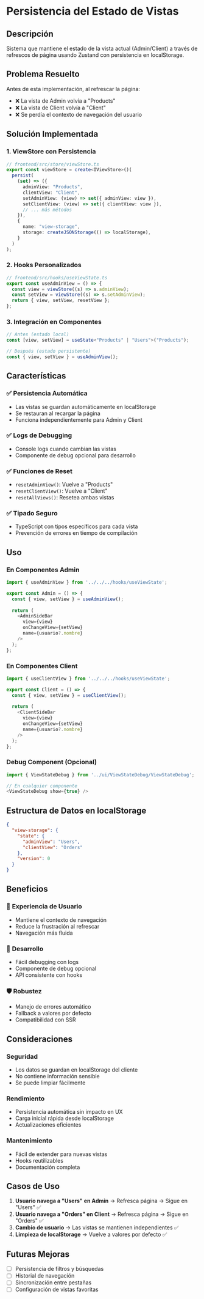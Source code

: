 # Persistencia del Estado de Vistas

## Descripción
Sistema que mantiene el estado de la vista actual (Admin/Client) a través de refrescos de página usando Zustand con persistencia en localStorage.

## Problema Resuelto
Antes de esta implementación, al refrescar la página:
- ❌ La vista de Admin volvía a "Products"
- ❌ La vista de Client volvía a "Client"
- ❌ Se perdía el contexto de navegación del usuario

## Solución Implementada

### 1. **ViewStore con Persistencia**
```typescript
// frontend/src/store/viewStore.ts
export const viewStore = create<IViewStore>()(
  persist(
    (set) => ({
      adminView: "Products",
      clientView: "Client",
      setAdminView: (view) => set({ adminView: view }),
      setClientView: (view) => set({ clientView: view }),
      // ... más métodos
    }),
    {
      name: "view-storage",
      storage: createJSONStorage(() => localStorage),
    }
  )
);
```

### 2. **Hooks Personalizados**
```typescript
// frontend/src/hooks/useViewState.ts
export const useAdminView = () => {
  const view = viewStore((s) => s.adminView);
  const setView = viewStore((s) => s.setAdminView);
  return { view, setView, resetView };
};
```

### 3. **Integración en Componentes**
```typescript
// Antes (estado local)
const [view, setView] = useState<"Products" | "Users">("Products");

// Después (estado persistente)
const { view, setView } = useAdminView();
```

## Características

### ✅ **Persistencia Automática**
- Las vistas se guardan automáticamente en localStorage
- Se restauran al recargar la página
- Funciona independientemente para Admin y Client

### ✅ **Logs de Debugging**
- Console logs cuando cambian las vistas
- Componente de debug opcional para desarrollo

### ✅ **Funciones de Reset**
- `resetAdminView()`: Vuelve a "Products"
- `resetClientView()`: Vuelve a "Client"
- `resetAllViews()`: Resetea ambas vistas

### ✅ **Tipado Seguro**
- TypeScript con tipos específicos para cada vista
- Prevención de errores en tiempo de compilación

## Uso

### En Componentes Admin
```typescript
import { useAdminView } from '../../../hooks/useViewState';

export const Admin = () => {
  const { view, setView } = useAdminView();
  
  return (
    <AdminSideBar
      view={view}
      onChangeView={setView}
      name={usuario?.nombre}
    />
  );
};
```

### En Componentes Client
```typescript
import { useClientView } from '../../../hooks/useViewState';

export const Client = () => {
  const { view, setView } = useClientView();
  
  return (
    <ClientSideBar
      view={view}
      onChangeView={setView}
      name={usuario?.nombre}
    />
  );
};
```

### Debug Component (Opcional)
```typescript
import { ViewStateDebug } from '../ui/ViewStateDebug/ViewStateDebug';

// En cualquier componente
<ViewStateDebug show={true} />
```

## Estructura de Datos en localStorage

```json
{
  "view-storage": {
    "state": {
      "adminView": "Users",
      "clientView": "Orders"
    },
    "version": 0
  }
}
```

## Beneficios

### 🎯 **Experiencia de Usuario**
- Mantiene el contexto de navegación
- Reduce la frustración al refrescar
- Navegación más fluida

### 🔧 **Desarrollo**
- Fácil debugging con logs
- Componente de debug opcional
- API consistente con hooks

### 🛡️ **Robustez**
- Manejo de errores automático
- Fallback a valores por defecto
- Compatibilidad con SSR

## Consideraciones

### Seguridad
- Los datos se guardan en localStorage del cliente
- No contiene información sensible
- Se puede limpiar fácilmente

### Rendimiento
- Persistencia automática sin impacto en UX
- Carga inicial rápida desde localStorage
- Actualizaciones eficientes

### Mantenimiento
- Fácil de extender para nuevas vistas
- Hooks reutilizables
- Documentación completa

## Casos de Uso

1. **Usuario navega a "Users" en Admin** → Refresca página → Sigue en "Users" ✅
2. **Usuario navega a "Orders" en Client** → Refresca página → Sigue en "Orders" ✅
3. **Cambio de usuario** → Las vistas se mantienen independientes ✅
4. **Limpieza de localStorage** → Vuelve a valores por defecto ✅

## Futuras Mejoras

- [ ] Persistencia de filtros y búsquedas
- [ ] Historial de navegación
- [ ] Sincronización entre pestañas
- [ ] Configuración de vistas favoritas 
